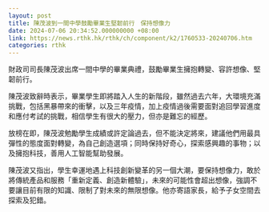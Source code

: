 ```yaml
---
layout: post
title: 陳茂波到一間中學鼓勵畢業生堅韌前行　保持想像力
date: 2024-07-06 20:34:52.000000000 +08:00
link: https://news.rthk.hk/rthk/ch/component/k2/1760533-20240706.htm
categories: rthk
---
```


財政司司長陳茂波出席一間中學的畢業典禮，鼓勵畢業生擁抱轉變、容許想像、堅韌前行。

陳茂波致辭時表示，畢業學生即將踏入人生的新階段，雖然過去六年，大環境充滿挑戰，包括黑暴帶來的衝擊，以及三年疫情，加上疫情過後需要面對追回學習進度和應付考試的挑戰，相信學生有很大的壓力，但亦是難忘的經歷。

放榜在即，陳茂波勉勵學生成績或許定論過去，但不能決定將來，建議他們用最具彈性的態度面對轉變，為自己創造選項；同時保持好奇心，探索感興趣的事物；以及擁抱科技，善用人工智能幫助發展。

陳茂波又指出，學生幸運地遇上科技創新變革的另一個大潮，要保持想像力，敢於將傳統產品和服務「重新定義、創造新體驗」，未來的可能性會超出想像，強調不要讓目前有限的知識、限制了對未來的無限想像。他亦寄語家長，給予子女空間去探索及犯錯。
